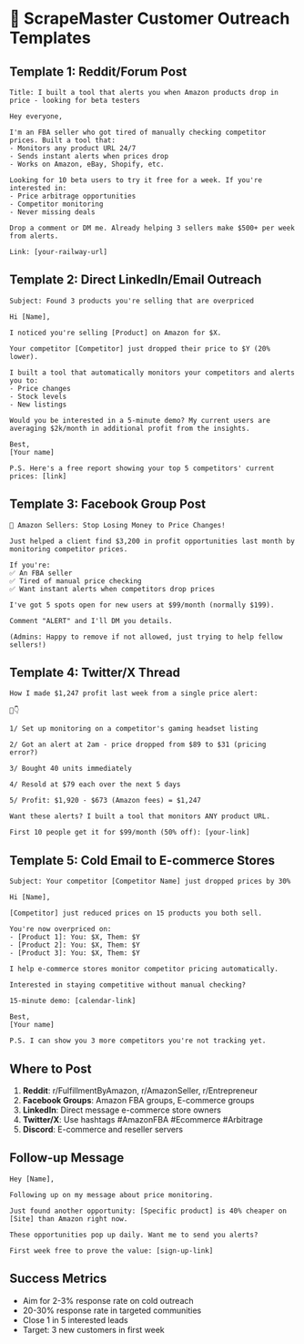 # 🎯 ScrapeMaster Customer Outreach Templates

## Template 1: Reddit/Forum Post
```
Title: I built a tool that alerts you when Amazon products drop in price - looking for beta testers

Hey everyone,

I'm an FBA seller who got tired of manually checking competitor prices. Built a tool that:
- Monitors any product URL 24/7
- Sends instant alerts when prices drop
- Works on Amazon, eBay, Shopify, etc.

Looking for 10 beta users to try it free for a week. If you're interested in:
- Price arbitrage opportunities
- Competitor monitoring
- Never missing deals

Drop a comment or DM me. Already helping 3 sellers make $500+ per week from alerts.

Link: [your-railway-url]
```

## Template 2: Direct LinkedIn/Email Outreach
```
Subject: Found 3 products you're selling that are overpriced

Hi [Name],

I noticed you're selling [Product] on Amazon for $X.

Your competitor [Competitor] just dropped their price to $Y (20% lower).

I built a tool that automatically monitors your competitors and alerts you to:
- Price changes
- Stock levels
- New listings

Would you be interested in a 5-minute demo? My current users are averaging $2k/month in additional profit from the insights.

Best,
[Your name]

P.S. Here's a free report showing your top 5 competitors' current prices: [link]
```

## Template 3: Facebook Group Post
```
🚨 Amazon Sellers: Stop Losing Money to Price Changes!

Just helped a client find $3,200 in profit opportunities last month by monitoring competitor prices.

If you're:
✅ An FBA seller
✅ Tired of manual price checking
✅ Want instant alerts when competitors drop prices

I've got 5 spots open for new users at $99/month (normally $199).

Comment "ALERT" and I'll DM you details.

(Admins: Happy to remove if not allowed, just trying to help fellow sellers!)
```

## Template 4: Twitter/X Thread
```
How I made $1,247 profit last week from a single price alert:

🧵👇

1/ Set up monitoring on a competitor's gaming headset listing

2/ Got an alert at 2am - price dropped from $89 to $31 (pricing error?)

3/ Bought 40 units immediately

4/ Resold at $79 each over the next 5 days

5/ Profit: $1,920 - $673 (Amazon fees) = $1,247

Want these alerts? I built a tool that monitors ANY product URL.

First 10 people get it for $99/month (50% off): [your-link]
```

## Template 5: Cold Email to E-commerce Stores
```
Subject: Your competitor [Competitor Name] just dropped prices by 30%

Hi [Name],

[Competitor] just reduced prices on 15 products you both sell. 

You're now overpriced on:
- [Product 1]: You: $X, Them: $Y
- [Product 2]: You: $X, Them: $Y
- [Product 3]: You: $X, Them: $Y

I help e-commerce stores monitor competitor pricing automatically.

Interested in staying competitive without manual checking?

15-minute demo: [calendar-link]

Best,
[Your name]

P.S. I can show you 3 more competitors you're not tracking yet.
```

## Where to Post
1. **Reddit**: r/FulfillmentByAmazon, r/AmazonSeller, r/Entrepreneur
2. **Facebook Groups**: Amazon FBA groups, E-commerce groups
3. **LinkedIn**: Direct message e-commerce store owners
4. **Twitter/X**: Use hashtags #AmazonFBA #Ecommerce #Arbitrage
5. **Discord**: E-commerce and reseller servers

## Follow-up Message
```
Hey [Name],

Following up on my message about price monitoring.

Just found another opportunity: [Specific product] is 40% cheaper on [Site] than Amazon right now.

These opportunities pop up daily. Want me to send you alerts?

First week free to prove the value: [sign-up-link]
```

## Success Metrics
- Aim for 2-3% response rate on cold outreach
- 20-30% response rate in targeted communities
- Close 1 in 5 interested leads
- Target: 3 new customers in first week 